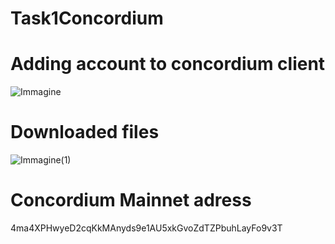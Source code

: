 # Task1Concordium
# Adding account to concordium client
![Immagine](https://user-images.githubusercontent.com/124537549/216960835-285683ce-1255-49dc-bac7-2d1dd9d154bd.png)
# Downloaded files
![Immagine(1)](https://user-images.githubusercontent.com/124537549/216961075-034366a0-6b73-4c58-9ca4-840bce6a7427.png)
# Concordium Mainnet adress
4ma4XPHwyeD2cqKkMAnyds9e1AU5xkGvoZdTZPbuhLayFo9v3T
